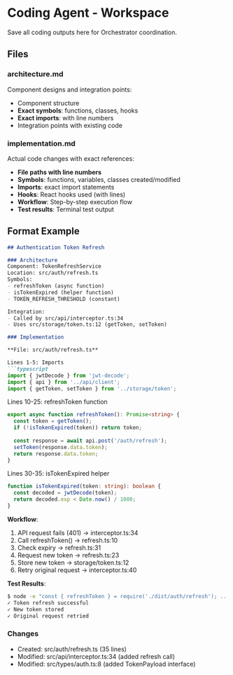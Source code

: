 # Coding Agent - Workspace

Save all coding outputs here for Orchestrator coordination.

## Files

### architecture.md
Component designs and integration points:
- Component structure
- **Exact symbols**: functions, classes, hooks
- **Exact imports**: with line numbers
- Integration points with existing code

### implementation.md
Actual code changes with exact references:
- **File paths with line numbers**
- **Symbols**: functions, variables, classes created/modified
- **Imports**: exact import statements
- **Hooks**: React hooks used (with lines)
- **Workflow**: Step-by-step execution flow
- **Test results**: Terminal test output

## Format Example

```markdown
## Authentication Token Refresh

### Architecture
Component: TokenRefreshService
Location: src/auth/refresh.ts
Symbols:
- refreshToken (async function)
- isTokenExpired (helper function)
- TOKEN_REFRESH_THRESHOLD (constant)

Integration:
- Called by src/api/interceptor.ts:34
- Uses src/storage/token.ts:12 (getToken, setToken)

### Implementation

**File: src/auth/refresh.ts**

Lines 1-5: Imports
```typescript
import { jwtDecode } from 'jwt-decode';
import { api } from '../api/client';
import { getToken, setToken } from '../storage/token';
```

Lines 10-25: refreshToken function
```typescript
export async function refreshToken(): Promise<string> {
  const token = getToken();
  if (!isTokenExpired(token)) return token;
  
  const response = await api.post('/auth/refresh');
  setToken(response.data.token);
  return response.data.token;
}
```

Lines 30-35: isTokenExpired helper
```typescript
function isTokenExpired(token: string): boolean {
  const decoded = jwtDecode(token);
  return decoded.exp < Date.now() / 1000;
}
```

**Workflow**:
1. API request fails (401) → interceptor.ts:34
2. Call refreshToken() → refresh.ts:10
3. Check expiry → refresh.ts:31
4. Request new token → refresh.ts:23
5. Store new token → storage/token.ts:12
6. Retry original request → interceptor.ts:40

**Test Results**:
```bash
$ node -e "const { refreshToken } = require('./dist/auth/refresh'); ..."
✓ Token refresh successful
✓ New token stored
✓ Original request retried
```

### Changes
- Created: src/auth/refresh.ts (35 lines)
- Modified: src/api/interceptor.ts:34 (added refresh call)
- Modified: src/types/auth.ts:8 (added TokenPayload interface)
```
